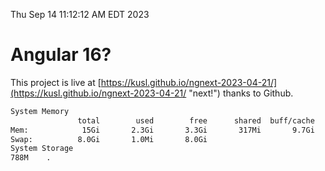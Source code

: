 Thu Sep 14 11:12:12 AM EDT 2023

# Angular 16?


This project is live at [https://kusl.github.io/ngnext-2023-04-21/](https://kusl.github.io/ngnext-2023-04-21/ "next!") thanks to Github.

```bash
System Memory
               total        used        free      shared  buff/cache   available
Mem:            15Gi       2.3Gi       3.3Gi       317Mi       9.7Gi        12Gi
Swap:          8.0Gi       1.0Mi       8.0Gi
System Storage
788M	.

